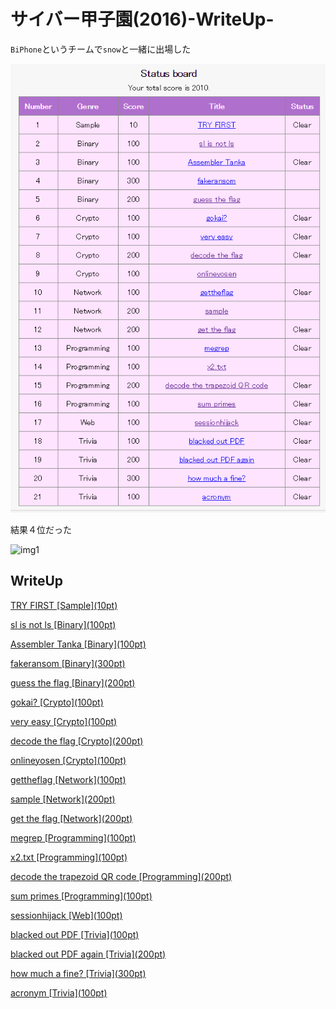 # サイバー甲子園(2016)-WriteUp-

`BiPhone`というチームで`snow`と一緒に出場した

![img](img.png)

結果４位だった

![img1](img1.jpg)


## WriteUp

[TRY FIRST \[Sample\](10pt)](q1/q1.md)

[sl is not ls \[Binary\](100pt)](q2/q2.md)

[Assembler Tanka \[Binary\](100pt)](q3/q3.md)

[fakeransom \[Binary\](300pt)](q4/q4.md)

[guess the flag \[Binary\](200pt)](q5/q5.md)

[gokai? \[Crypto\](100pt)](q6/q6.md)

[very easy \[Crypto\](100pt)](q7/q7.md)

[decode the flag \[Crypto\](200pt)](q8/q8.md)

[onlineyosen \[Crypto\](100pt)](q9/q9.md)

[gettheflag \[Network\](100pt)](q10/q10.md)

[sample \[Network\](200pt)](q11/q11.md)

[get the flag \[Network\](200pt)](q12/q12.md)

[megrep \[Programming\](100pt)](q13/q13.md)

[x2.txt \[Programming\](100pt)](q14/q14.md)

[decode the trapezoid QR code \[Programming\](200pt)](q15/q15.md)

[sum primes \[Programming\](100pt)](q16/q16.md)

[sessionhijack \[Web\](100pt)](q17/q17.md)

[blacked out PDF \[Trivia\](100pt)](q18/q18.md)

[blacked out PDF again \[Trivia\](200pt)](q19/q19.md)

[how much a fine? \[Trivia\](300pt)](q20/q20.md)

[acronym \[Trivia\](100pt)](q21/q21.md)

